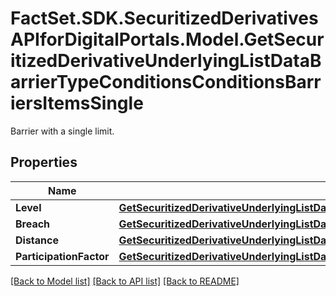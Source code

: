 # FactSet.SDK.SecuritizedDerivativesAPIforDigitalPortals.Model.GetSecuritizedDerivativeUnderlyingListDataBarrierTypeConditionsConditionsBarriersItemsSingle
Barrier with a single limit.

## Properties

Name | Type | Description | Notes
------------ | ------------- | ------------- | -------------
**Level** | [**GetSecuritizedDerivativeUnderlyingListDataBarrierTypeConditionsConditionsBarriersItemsSingleLevel**](GetSecuritizedDerivativeUnderlyingListDataBarrierTypeConditionsConditionsBarriersItemsSingleLevel.md) |  | [optional] 
**Breach** | [**GetSecuritizedDerivativeUnderlyingListDataBarrierTypeConditionsConditionsBarriersItemsSingleBreach**](GetSecuritizedDerivativeUnderlyingListDataBarrierTypeConditionsConditionsBarriersItemsSingleBreach.md) |  | [optional] 
**Distance** | [**GetSecuritizedDerivativeUnderlyingListDataBarrierTypeConditionsConditionsBarriersItemsSingleDistance**](GetSecuritizedDerivativeUnderlyingListDataBarrierTypeConditionsConditionsBarriersItemsSingleDistance.md) |  | [optional] 
**ParticipationFactor** | [**GetSecuritizedDerivativeUnderlyingListDataBarrierTypeConditionsConditionsBarriersItemsSingleParticipationFactor**](GetSecuritizedDerivativeUnderlyingListDataBarrierTypeConditionsConditionsBarriersItemsSingleParticipationFactor.md) |  | [optional] 

[[Back to Model list]](../README.md#documentation-for-models) [[Back to API list]](../README.md#documentation-for-api-endpoints) [[Back to README]](../README.md)

